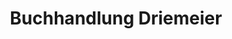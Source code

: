 ---
title: "Buchhandlung Driemeier"
url: /ibbenbueren/buchhandlung-driemeier/
shop: Schreibwaren
---